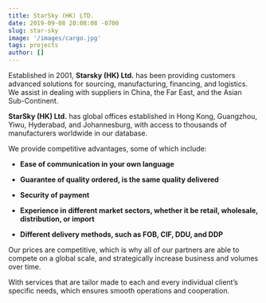 ```yaml
---
title: StarSky (HK) LTD.
date: 2019-09-08 20:08:08 -0700
slug: star-sky
image: '/images/cargo.jpg'
tags: projects
author: []
---
```

Established in 2001, **Starsky (HK) Ltd.** has been providing customers advanced solutions for sourcing, manufacturing, financing, and logistics.  We assist in dealing with suppliers in China, the Far East, and the Asian Sub-Continent.

**StarSky (HK) Ltd.** has global offices established in Hong Kong, Guangzhou, Yiwu, Hyderabad, and Johannesburg, with access to thousands of manufacturers worldwide in our database.

We provide competitive advantages, some of which include:

-    **Ease of communication in your own language**

-    **Guarantee of quality ordered, is the same quality delivered**

-    **Security of payment**

-    **Experience in different market sectors, whether it be retail, wholesale, distribution, or import**

-    **Different delivery methods, such as FOB, CIF, DDU, and DDP**

Our prices are competitive, which is why all of our partners are able to compete on a global scale, and strategically increase business and volumes over time.

With services that are tailor made to each and every individual client’s specific needs, which ensures smooth operations and cooperation. 

